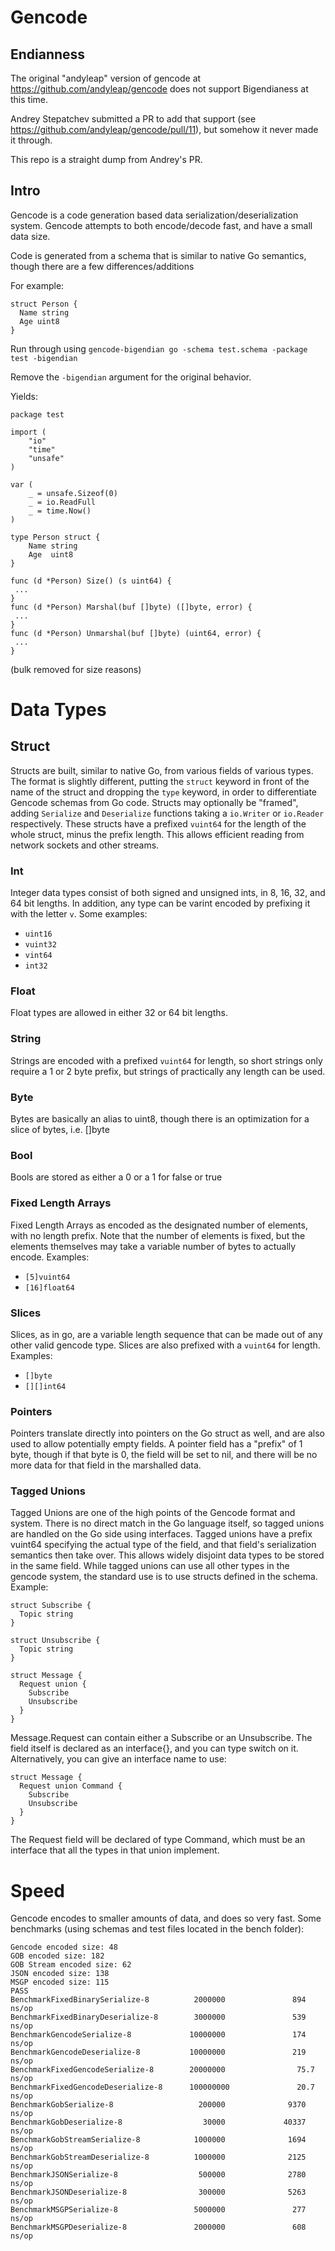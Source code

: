 # Gencode

## Endianness

The original "andyleap" version of gencode at https://github.com/andyleap/gencode does not support Bigendianess at this time.

Andrey Stepatchev submitted a PR to add that support (see https://github.com/andyleap/gencode/pull/11), but somehow it never made it through.

This repo is a straight dump from Andrey's PR.

## Intro

Gencode is a code generation based data serialization/deserialization system.  Gencode attempts to both encode/decode fast, and have a small data size.

Code is generated from a schema that is similar to native Go semantics, though there are a few differences/additions

For example:
```
struct Person {
  Name string
  Age uint8
}
```

Run through using `gencode-bigendian go -schema test.schema -package test -bigendian`

Remove the `-bigendian` argument for the original behavior.

Yields:
```
package test

import (
	"io"
	"time"
	"unsafe"
)

var (
	_ = unsafe.Sizeof(0)
	_ = io.ReadFull
	_ = time.Now()
)

type Person struct {
	Name string
	Age  uint8
}

func (d *Person) Size() (s uint64) {
 ...
}
func (d *Person) Marshal(buf []byte) ([]byte, error) {
 ...
}
func (d *Person) Unmarshal(buf []byte) (uint64, error) {
 ...
}
```
(bulk removed for size reasons)

# Data Types
## Struct
Structs are built, similar to native Go, from various fields of various types.  The format is slightly different, putting the `struct` keyword in front of the name of the struct and dropping the `type` keyword, in order to differentiate Gencode schemas from Go code.  Structs may optionally be "framed", adding `Serialize` and `Deserialize` functions taking a `io.Writer` or `io.Reader` respectively.  These structs have a prefixed `vuint64` for the length of the whole struct, minus the prefix length.  This allows efficient reading from network sockets and other streams.

### Int
Integer data types consist of both signed and unsigned ints, in 8, 16, 32, and 64 bit lengths.  In addition, any type can be varint encoded by prefixing it with the letter `v`.  Some examples:

* `uint16`
* `vuint32`
* `vint64`
* `int32`

### Float
Float types are allowed in either 32 or 64 bit lengths.

### String
Strings are encoded with a prefixed `vuint64` for length, so short strings only require a 1 or 2 byte prefix, but strings of practically any length can be used.

### Byte
Bytes are basically an alias to uint8, though there is an optimization for a slice of bytes, i.e. []byte

### Bool
Bools are stored as either a 0 or a 1 for false or true

### Fixed Length Arrays
Fixed Length Arrays as encoded as the designated number of elements, with no length prefix.  Note that the number of elements is fixed, but the elements themselves may take a variable number of bytes to actually encode.  Examples:
* `[5]vuint64`
* `[16]float64`

### Slices
Slices, as in go, are a variable length sequence that can be made out of any other valid gencode type.  Slices are also prefixed with a `vuint64` for length.  Examples:
* `[]byte`
* `[][]int64`

### Pointers
Pointers translate directly into pointers on the Go struct as well, and are also used to allow potentially empty fields.  A pointer field has a "prefix" of 1 byte, though if that byte is 0, the field will be set to nil, and there will be no more data for that field in the marshalled data.

### Tagged Unions
Tagged Unions are one of the high points of the Gencode format and system.  There is no direct match in the Go language itself, so tagged unions are handled on the Go side using interfaces.  Tagged unions have a prefix vuint64 specifying the actual type of the field, and that field's serialization semantics then take over.  This allows widely disjoint data types to be stored in the same field.  While tagged unions can use all other types in the gencode system, the standard use is to use structs defined in the schema.  Example:
```
struct Subscribe {
  Topic string
}

struct Unsubscribe {
  Topic string
}

struct Message {
  Request union {
    Subscribe
    Unsubscribe
  }
}
```
Message.Request can contain either a Subscribe or an Unsubscribe.
The field itself is declared as an interface{}, and you can type switch on it.  Alternatively, you can give an interface name to use:
```
struct Message {
  Request union Command {
    Subscribe
    Unsubscribe
  }
}
```
The Request field will be declared of type Command, which must be an interface that all the types in that union implement.

# Speed

Gencode encodes to smaller amounts of data, and does so very fast.  Some benchmarks (using schemas and test files located in the bench folder):
```
Gencode encoded size: 48
GOB encoded size: 182
GOB Stream encoded size: 62
JSON encoded size: 138
MSGP encoded size: 115
PASS
BenchmarkFixedBinarySerialize-8          2000000               894 ns/op
BenchmarkFixedBinaryDeserialize-8        3000000               539 ns/op
BenchmarkGencodeSerialize-8             10000000               174 ns/op
BenchmarkGencodeDeserialize-8           10000000               219 ns/op
BenchmarkFixedGencodeSerialize-8        20000000                75.7 ns/op
BenchmarkFixedGencodeDeserialize-8      100000000               20.7 ns/op
BenchmarkGobSerialize-8                   200000              9370 ns/op
BenchmarkGobDeserialize-8                  30000             40337 ns/op
BenchmarkGobStreamSerialize-8            1000000              1694 ns/op
BenchmarkGobStreamDeserialize-8          1000000              2125 ns/op
BenchmarkJSONSerialize-8                  500000              2780 ns/op
BenchmarkJSONDeserialize-8                300000              5263 ns/op
BenchmarkMSGPSerialize-8                 5000000               277 ns/op
BenchmarkMSGPDeserialize-8               2000000               608 ns/op
```
